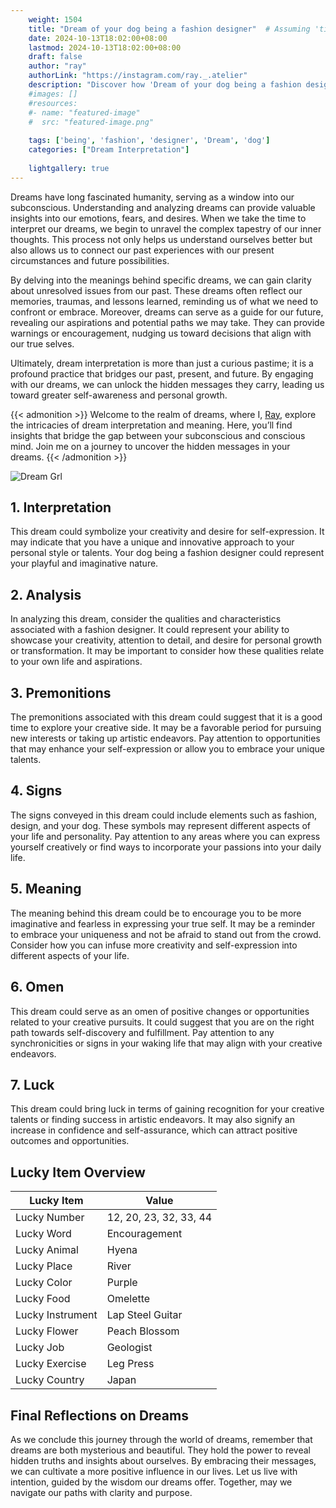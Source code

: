 ```yaml
---
    weight: 1504
    title: "Dream of your dog being a fashion designer"  # Assuming 'title' column exists
    date: 2024-10-13T18:02:00+08:00
    lastmod: 2024-10-13T18:02:00+08:00
    draft: false
    author: "ray"
    authorLink: "https://instagram.com/ray._.atelier"
    description: "Discover how 'Dream of your dog being a fashion designer' can interpret your future and uncover its significant meanings in your life."
    #images: []
    #resources:
    #- name: "featured-image"
    #  src: "featured-image.png"
    
    tags: ['being', 'fashion', 'designer', 'Dream', 'dog']
    categories: ["Dream Interpretation"]
    
    lightgallery: true
---
```

    
Dreams have long fascinated humanity, serving as a window into our subconscious. Understanding and analyzing dreams can provide valuable insights into our emotions, fears, and desires. When we take the time to interpret our dreams, we begin to unravel the complex tapestry of our inner thoughts. This process not only helps us understand ourselves better but also allows us to connect our past experiences with our present circumstances and future possibilities.

By delving into the meanings behind specific dreams, we can gain clarity about unresolved issues from our past. These dreams often reflect our memories, traumas, and lessons learned, reminding us of what we need to confront or embrace. Moreover, dreams can serve as a guide for our future, revealing our aspirations and potential paths we may take. They can provide warnings or encouragement, nudging us toward decisions that align with our true selves.

Ultimately, dream interpretation is more than just a curious pastime; it is a profound practice that bridges our past, present, and future. By engaging with our dreams, we can unlock the hidden messages they carry, leading us toward greater self-awareness and personal growth.

{{< admonition >}}
Welcome to the realm of dreams, where I, [Ray](https://instagram.com/ray._.atelier), explore the intricacies of dream interpretation and meaning. Here, you’ll find insights that bridge the gap between your subconscious and conscious mind. Join me on a journey to uncover the hidden messages in your dreams.
{{< /admonition >}}

![Dream Grl](https://cdn.pixabay.com/photo/2017/11/02/03/35/gothic-2910057_1280.jpg "Dream Grl")

## 1. Interpretation
 This dream could symbolize your creativity and desire for self-expression. It may indicate that you have a unique and innovative approach to your personal style or talents. Your dog being a fashion designer could represent your playful and imaginative nature.

## 2. Analysis
 In analyzing this dream, consider the qualities and characteristics associated with a fashion designer. It could represent your ability to showcase your creativity, attention to detail, and desire for personal growth or transformation. It may be important to consider how these qualities relate to your own life and aspirations.

## 3. Premonitions
 The premonitions associated with this dream could suggest that it is a good time to explore your creative side. It may be a favorable period for pursuing new interests or taking up artistic endeavors. Pay attention to opportunities that may enhance your self-expression or allow you to embrace your unique talents.

## 4. Signs
 The signs conveyed in this dream could include elements such as fashion, design, and your dog. These symbols may represent different aspects of your life and personality. Pay attention to any areas where you can express yourself creatively or find ways to incorporate your passions into your daily life.

## 5. Meaning
 The meaning behind this dream could be to encourage you to be more imaginative and fearless in expressing your true self. It may be a reminder to embrace your uniqueness and not be afraid to stand out from the crowd. Consider how you can infuse more creativity and self-expression into different aspects of your life.

## 6. Omen
 This dream could serve as an omen of positive changes or opportunities related to your creative pursuits. It could suggest that you are on the right path towards self-discovery and fulfillment. Pay attention to any synchronicities or signs in your waking life that may align with your creative endeavors.

## 7. Luck
 This dream could bring luck in terms of gaining recognition for your creative talents or finding success in artistic endeavors. It may also signify an increase in confidence and self-assurance, which can attract positive outcomes and opportunities.

## Lucky Item Overview
| Lucky Item          | Value              |
|---------------|--------------------|
| Lucky Number        | 12, 20, 23, 32, 33, 44  |
| Lucky Word          | Encouragement |
| Lucky Animal        | Hyena |
| Lucky Place         | River     |
| Lucky Color         | Purple     |
| Lucky Food          | Omelette      |
| Lucky Instrument    | Lap Steel Guitar |
| Lucky Flower        | Peach Blossom    |
| Lucky Job           | Geologist       |
| Lucky Exercise      | Leg Press  |
| Lucky Country       | Japan    |


##  Final Reflections on Dreams

As we conclude this journey through the world of dreams, remember that dreams are both mysterious and beautiful. They hold the power to reveal hidden truths and insights about ourselves. By embracing their messages, we can cultivate a more positive influence in our lives. Let us live with intention, guided by the wisdom our dreams offer. Together, may we navigate our paths with clarity and purpose.
